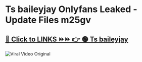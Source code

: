 
 # Ts baileyjay Onlyfans Leaked - Update Files m25gv

## <h2><a href="https://clipsfans.com/Ts_baileyjay&ref=git">🔗 Click to LINKS ⏩⏩ 👉 🟢 Ts baileyjay </a></h2>

<a href="https://clipsfans.com/Ts_baileyjay&ref=git" rel="nofollow" data-target="animated-image.originalLink"><img src="https://i.ibb.co.com/xMMVF88/686577567.gif" alt="Viral Video Original" style="max-width: 100%; display: inline-block;" data-target="animated-image.originalImage"></a>

